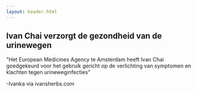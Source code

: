 ```yaml
---
layout: header.html
---
```


<h2>Ivan Chai verzorgt de gezondheid van de urinewegen</h2>

"Het European Medicines Agency te Amsterdam heeft Ivan Chai goedgekeurd voor het gebruik gericht op de verlichting van symptomen en klachten tegen urineweginfecties"

-Ivanka via ivansherbs.com
